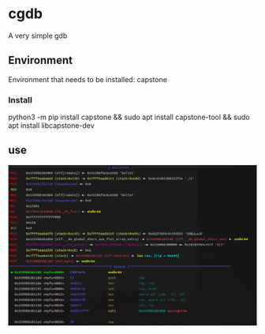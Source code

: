 # cgdb
A very simple gdb

## Environment
Environment that needs to be installed: capstone

### Install
python3 -m pip install capstone && sudo apt install capstone-tool && sudo apt install libcapstone-dev

## use

![Image text](https://github.com/CCELEND/cgdb/raw/main/img/UP.png)

